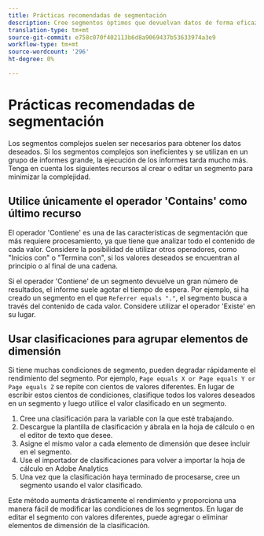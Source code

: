 ```yaml
---
title: Prácticas recomendadas de segmentación
description: Cree segmentos óptimos que devuelvan datos de forma eficaz.
translation-type: tm+mt
source-git-commit: e758c070f402113b6d8a9069437b53633974a3e9
workflow-type: tm+mt
source-wordcount: '296'
ht-degree: 0%

---
```



# Prácticas recomendadas de segmentación

Los segmentos complejos suelen ser necesarios para obtener los datos deseados. Si los segmentos complejos son ineficientes y se utilizan en un grupo de informes grande, la ejecución de los informes tarda mucho más. Tenga en cuenta los siguientes recursos al crear o editar un segmento para minimizar la complejidad.

## Utilice únicamente el operador &#39;Contains&#39; como último recurso

El operador &#39;Contiene&#39; es una de las características de segmentación que más requiere procesamiento, ya que tiene que analizar todo el contenido de cada valor. Considere la posibilidad de utilizar otros operadores, como &quot;Inicios con&quot; o &quot;Termina con&quot;, si los valores deseados se encuentran al principio o al final de una cadena.

Si el operador &#39;Contiene&#39; de un segmento devuelve un gran número de resultados, el informe suele agotar el tiempo de espera. Por ejemplo, si ha creado un segmento en el que `Referrer equals "."`, el segmento busca a través del contenido de cada valor. Considere utilizar el operador &#39;Existe&#39; en su lugar.

## Usar clasificaciones para agrupar elementos de dimensión

Si tiene muchas condiciones de segmento, pueden degradar rápidamente el rendimiento del segmento. Por ejemplo, `Page equals X or Page equals Y or Page equals Z` se repite con cientos de valores diferentes. En lugar de escribir estos cientos de condiciones, clasifique todos los valores deseados en un segmento y luego utilice el valor clasificado en un segmento.

1. Cree una clasificación para la variable con la que esté trabajando.
2. Descargue la plantilla de clasificación y ábrala en la hoja de cálculo o en el editor de texto que desee.
3. Asigne el mismo valor a cada elemento de dimensión que desee incluir en el segmento.
4. Use el importador de clasificaciones para volver a importar la hoja de cálculo en Adobe Analytics
5. Una vez que la clasificación haya terminado de procesarse, cree un segmento usando el valor clasificado.

Este método aumenta drásticamente el rendimiento y proporciona una manera fácil de modificar las condiciones de los segmentos. En lugar de editar el segmento con valores diferentes, puede agregar o eliminar elementos de dimensión de la clasificación.
